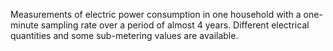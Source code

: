 Measurements of electric power consumption in one household with a one-minute sampling rate over a period of almost 4 years. Different electrical quantities and some sub-metering values are available.
